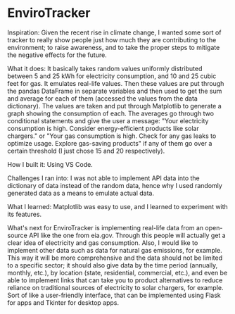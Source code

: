 # EnviroTracker
Inspiration: Given the recent rise in climate change, I wanted some sort of tracker to really show people just how much they are contributing to the environment; to raise awareness, and to take the proper steps to mitigate the negative effects for the future.

What it does: It basically takes random values uniformly distributed between 5 and 25 kWh for electricity consumption, and 10 and 25 cubic feet for gas. It emulates real-life values. Then these values are put through the pandas DataFrame in separate variables and then used to get the sum and average for each of them (accessed the values from the data dictionary). The values are taken and put through Matplotlib to generate a graph showing the consumption of each. The averages go through two conditional statements and give the user a message: "Your electricity consumption is high. Consider energy-efficient products like solar chargers." or "Your gas consumption is high. Check for any gas leaks to optimize usage. Explore gas-saving products" if any of them go over a certain threshold (I just chose 15 and 20 respectively).

How I built it: Using VS Code.

Challenges I ran into: I was not able to implement API data into the dictionary of data instead of the random data, hence why I used randomly generated data as a means to emulate actual data.

What I learned: Matplotlib was easy to use, and I learned to experiment with its features.

What's next for EnviroTracker is implementing real-life data from an open-source API like the one from eia.gov. Through this people will actually get a clear idea of electricity and gas consumption. Also, I would like to implement other data such as data for natural gas emissions, for example. This way it will be more comprehensive and the data should not be limited to a specific sector; it should also give data by the time period (annually, monthly, etc.), by location (state, residential, commercial, etc.), and even be able to implement links that can take you to product alternatives to reduce reliance on traditional sources of electricity to solar chargers, for example. Sort of like a user-friendly interface, that can be implemented using Flask for apps and Tkinter for desktop apps.
